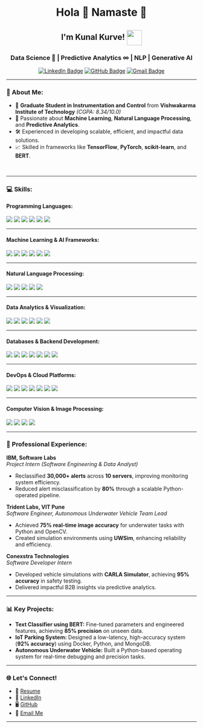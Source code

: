 <h1 align="center">Hola 👋 Namaste 🙏</h1>
<h2 align="center">I'm Kunal Kurve! <img align="center" src="https://66.media.tumblr.com/9e3cc0dc120a12857d45c1c805c3d125/tumblr_mfbfb2tnCO1rfjowdo1_500.gif" width="40"> </h2>
<h3 align="center"> Data Science 🔬 | Predictive Analytics ∞ | NLP | Generative AI</h3>

<p align="center">
  <a href="https://www.linkedin.com/in/kunal-kurve-robolover/"><img src="https://img.shields.io/badge/LinkedIn-0077B5?style=for-the-badge&logo=linkedin&logoColor=white" alt="LinkedIn Badge"></a>
  <a href="https://github.com/KunalKurve/"><img src="https://img.shields.io/badge/GitHub-100000?style=for-the-badge&logo=github&logoColor=white" alt="GitHub Badge"></a>
  <a href="mailto:masterkunal095@gmail.com"><img src="https://img.shields.io/badge/Gmail-D14836?style=for-the-badge&logo=gmail&logoColor=white" alt="Gmail Badge"></a>
</p>

---

### 🚀 About Me:
- 🌟 **Graduate Student in Instrumentation and Control** from **Vishwakarma Institute of Technology** *(CGPA: 8.34/10.0)*  
- 🔧 Passionate about **Machine Learning**, **Natural Language Processing**, and **Predictive Analytics**.  
- 🛠️ Experienced in developing scalable, efficient, and impactful data solutions.  
- 📈 Skilled in frameworks like **TensorFlow**, **PyTorch**, **scikit-learn**, and **BERT**.  
<br>


---

### 💻 Skills:

#### **Programming Languages:**
[![](https://img.shields.io/badge/Python-0077B5?style=for-the-badge&logo=python&logoColor=white)](https://www.python.org/)
[![](https://img.shields.io/badge/R-276DC3?style=for-the-badge&logo=r&logoColor=white)](https://www.r-project.org/)
[![](https://img.shields.io/badge/SQL-4479A1?style=for-the-badge&logo=postgresql&logoColor=white)](https://www.postgresql.org/)
[![](https://img.shields.io/badge/C%2FC%2B%2B-00599C?style=for-the-badge&logo=cplusplus&logoColor=white)](https://isocpp.org/)
[![](https://img.shields.io/badge/Java-007396?style=for-the-badge&logo=java&logoColor=white)](https://www.java.com/)
[![](https://img.shields.io/badge/JavaScript-F7DF1E?style=for-the-badge&logo=javascript&logoColor=black)](https://developer.mozilla.org/en-US/docs/Web/JavaScript)

---

#### **Machine Learning & AI Frameworks:**
[![](https://img.shields.io/badge/TensorFlow-FF6F00?style=for-the-badge&logo=tensorflow&logoColor=white)](https://www.tensorflow.org/)
[![](https://img.shields.io/badge/PyTorch-EE4C2C?style=for-the-badge&logo=pytorch&logoColor=white)](https://pytorch.org/)
[![](https://img.shields.io/badge/Scikit--Learn-F7931E?style=for-the-badge&logo=scikitlearn&logoColor=white)](https://scikit-learn.org/)
[![](https://img.shields.io/badge/Keras-D00000?style=for-the-badge&logo=keras&logoColor=white)](https://keras.io/)
[![](https://img.shields.io/badge/XGBoost-AA00FF?style=for-the-badge&logo=xgboost&logoColor=white)](https://xgboost.readthedocs.io/)
[![](https://img.shields.io/badge/Hugging%20Face-FFCD00?style=for-the-badge&logo=huggingface&logoColor=black)](https://huggingface.co/)

---

#### **Natural Language Processing:**
[![](https://img.shields.io/badge/BERT-FF5733?style=for-the-badge&logo=bert&logoColor=white)](https://huggingface.co/transformers/)
[![](https://img.shields.io/badge/Spacy-09A3D5?style=for-the-badge&logo=spacy&logoColor=white)](https://spacy.io/)
[![](https://img.shields.io/badge/Transformers-FF5733?style=for-the-badge&logo=huggingface&logoColor=white)](https://huggingface.co/)
[![](https://img.shields.io/badge/NLTK-107C10?style=for-the-badge&logo=python&logoColor=white)](https://www.nltk.org/)
[![](https://img.shields.io/badge/Gensim-00BFFF?style=for-the-badge&logo=python&logoColor=white)](https://radimrehurek.com/gensim/)

---

#### **Data Analytics & Visualization:**
[![](https://img.shields.io/badge/Pandas-150458?style=for-the-badge&logo=pandas&logoColor=white)](https://pandas.pydata.org/)
[![](https://img.shields.io/badge/NumPy-013243?style=for-the-badge&logo=numpy&logoColor=white)](https://numpy.org/)
[![](https://img.shields.io/badge/Matplotlib-013243?style=for-the-badge&logo=python&logoColor=white)](https://matplotlib.org/)
[![](https://img.shields.io/badge/Seaborn-2C8E99?style=for-the-badge&logo=python&logoColor=white)](https://seaborn.pydata.org/)
[![](https://img.shields.io/badge/Plotly-3F4F75?style=for-the-badge&logo=plotly&logoColor=white)](https://plotly.com/)
[![](https://img.shields.io/badge/Tableau-E97627?style=for-the-badge&logo=tableau&logoColor=white)](https://www.tableau.com/)

---

#### **Databases & Backend Development:**
[![](https://img.shields.io/badge/PostgreSQL-336791?style=for-the-badge&logo=postgresql&logoColor=white)](https://www.postgresql.org/)
[![](https://img.shields.io/badge/MySQL-4479A1?style=for-the-badge&logo=mysql&logoColor=white)](https://www.mysql.com/)
[![](https://img.shields.io/badge/MongoDB-47A248?style=for-the-badge&logo=mongodb&logoColor=white)](https://www.mongodb.com/)
[![](https://img.shields.io/badge/Django-092E20?style=for-the-badge&logo=django&logoColor=white)](https://www.djangoproject.com/)
[![](https://img.shields.io/badge/FastAPI-009688?style=for-the-badge&logo=fastapi&logoColor=white)](https://fastapi.tiangolo.com/)
[![](https://img.shields.io/badge/Flask-000000?style=for-the-badge&logo=flask&logoColor=white)](https://flask.palletsprojects.com/)
[![](https://img.shields.io/badge/Redis-DC382D?style=for-the-badge&logo=redis&logoColor=white)](https://redis.io/)

---

#### **DevOps & Cloud Platforms:**
[![](https://img.shields.io/badge/AWS-232F3E?style=for-the-badge&logo=amazonaws&logoColor=white)](https://aws.amazon.com/)
[![](https://img.shields.io/badge/Heroku-430098?style=for-the-badge&logo=heroku&logoColor=white)](https://www.heroku.com/)
[![](https://img.shields.io/badge/Docker-2496ED?style=for-the-badge&logo=docker&logoColor=white)](https://www.docker.com/)
[![](https://img.shields.io/badge/Kubernetes-326CE5?style=for-the-badge&logo=kubernetes&logoColor=white)](https://kubernetes.io/)
[![](https://img.shields.io/badge/Git-F05032?style=for-the-badge&logo=git&logoColor=white)](https://git-scm.com/)
[![](https://img.shields.io/badge/GitHub-181717?style=for-the-badge&logo=github&logoColor=white)](https://github.com/)
[![](https://img.shields.io/badge/CI%2FCD-0078D4?style=for-the-badge&logo=azuredevops&logoColor=white)](https://en.wikipedia.org/wiki/CI/CD)

---

#### **Computer Vision & Image Processing:**
[![](https://img.shields.io/badge/OpenCV-5C3EE8?style=for-the-badge&logo=opencv&logoColor=white)](https://opencv.org/)
[![](https://img.shields.io/badge/YOLO-000000?style=for-the-badge&logo=yolo&logoColor=white)](https://github.com/ultralytics/yolov5)
[![](https://img.shields.io/badge/RCNN-FF5733?style=for-the-badge&logo=opencv&logoColor=white)](https://www.learnopencv.com/tag/rcnn/)
[![](https://img.shields.io/badge/Darknet-000080?style=for-the-badge&logo=opencv&logoColor=white)](https://pjreddie.com/darknet/)

---

### 🏢 Professional Experience:
**IBM, Software Labs**  
*Project Intern (Software Engineering & Data Analyst)*  
- Reclassified **30,000+ alerts** across **10 servers**, improving monitoring system efficiency.  
- Reduced alert misclassification by **80%** through a scalable Python-operated pipeline.  

**Trident Labs, VIT Pune**  
*Software Engineer, Autonomous Underwater Vehicle Team Lead*  
- Achieved **75% real-time image accuracy** for underwater tasks with Python and OpenCV.  
- Created simulation environments using **UWSim**, enhancing reliability and efficiency.  

**Conexstra Technologies**  
*Software Developer Intern*  
- Developed vehicle simulations with **CARLA Simulator**, achieving **95% accuracy** in safety testing.  
- Delivered impactful B2B insights via predictive analytics.  

---

### 📊 Key Projects:
- **Text Classifier using BERT:** Fine-tuned parameters and engineered features, achieving **85% precision** on unseen data.  
- **IoT Parking System:** Designed a low-latency, high-accuracy system (**92% accuracy**) using Docker, Python, and MongoDB.  
- **Autonomous Underwater Vehicle:** Built a Python-based operating system for real-time debugging and precision tasks.  

---

### 🌐 Let's Connect!
- 💼 [Resume](https://github.com/akulka404/akulka404/blob/main/Resume-Aniruddha%20Kulkarni.pdf)
- 🔗 [LinkedIn](https://www.linkedin.com/in/kunal-kurve-robolover/)
- 🖥️ [GitHub](https://github.com/KunalKurve)
- 📧 [Email Me](mailto:masterkunal095@gmail.com)

---

<!-- ### 🛠️ Tools & Technologies I Use:
<div align="center">
  <a href="https://www.python.org/"><img src="https://img.shields.io/badge/Python-0077B5?style=for-the-badge&logo=python&logoColor=white" alt="Python"></a>
  <a href="https://www.r-project.org/"><img src="https://img.shields.io/badge/R-276DC3?style=for-the-badge&logo=r&logoColor=white" alt="R"></a>
  <a href="https://www.tensorflow.org/"><img src="https://img.shields.io/badge/TensorFlow-FF6F00?style=for-the-badge&logo=tensorflow&logoColor=white" alt="TensorFlow"></a>
  <a href="https://pytorch.org/"><img src="https://img.shields.io/badge/PyTorch-EE4C2C?style=for-the-badge&logo=pytorch&logoColor=white" alt="PyTorch"></a>
  <a href="https://www.docker.com/"><img src="https://img.shields.io/badge/Docker-2496ED?style=for-the-badge&logo=docker&logoColor=white" alt="Docker"></a>
</div> -->


<!---
KunalKurve/KunalKurve is a ✨ special ✨ repository because its `README.md` (this file) appears on your GitHub profile.
You can click the Preview link to take a look at your changes.
--->
